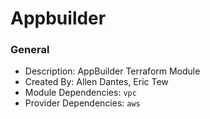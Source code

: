 # Appbuilder

### General

* Description: AppBuilder Terraform Module
* Created By: Allen Dantes, Eric Tew
* Module Dependencies: `vpc`
* Provider Dependencies: `aws`
